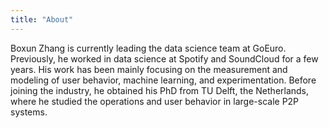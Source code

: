 ```yaml
---
title: "About"
---
```


Boxun Zhang is currently leading the data science team at GoEuro.
Previously, he worked in data science at Spotify and SoundCloud for a few years.
His work has been mainly focusing on the measurement and modeling of user
behavior, machine learning, and experimentation. Before joining the industry,
he obtained his PhD from TU Delft, the Netherlands, where he studied the
operations and user behavior in large-scale P2P systems.

